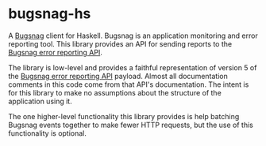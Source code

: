 # bugsnag-hs

A [Bugsnag][] client for Haskell. Bugsnag is an application monitoring and error reporting tool. This library provides an API for sending reports to the [Bugsnag error reporting API][].

The library is low-level and provides a faithful representation of version 5 of the [Bugsnag error reporting API][] payload. Almost all documentation comments in this code come from that API's documentation. The intent is for this library to make no assumptions about the structure of the application using it.

The one higher-level functionality this library provides is help batching Bugsnag events together to make fewer HTTP requests, but the use of this functionality is optional.

[bugsnag]: https://www.bugsnag.com/
[bugsnag error reporting api]: https://bugsnagerrorreportingapi.docs.apiary.io/#reference
